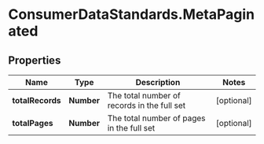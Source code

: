# ConsumerDataStandards.MetaPaginated

## Properties
Name | Type | Description | Notes
------------ | ------------- | ------------- | -------------
**totalRecords** | **Number** | The total number of records in the full set | [optional] 
**totalPages** | **Number** | The total number of pages in the full set | [optional] 


